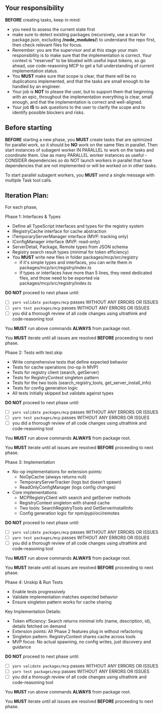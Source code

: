 ## Your responsibility
**BEFORE** creating tasks, keep in mind:
- you need to assess the current state first
- make sure to detect existing packages (recursively, use a scan for package.json, excluding **/node_modules/**)
  to understand the repo first, then check relevant files for focus.
- Remember: you are the supervisor and at this stage your main responsibility is to make sure that the implementation
  is correct. Your context is "reserved" to be bloated with useful input tokens, so go ahead, use code-reasoning MCP to get a full understanding of current implementation status.
- You **MUST** make sure that scope is clear, that there will be no duplications implemented,
  and that the tasks are small enough to be handled by an engineer.
- Your job is **NOT** to please the user, but to support them that beginning with an epic, throughout the implementation
  everything is clear, small enough, and that the implementation is correct and well-aligned.
- Your job **IS** to ask questions to the user to clarify the scope and to identify possible blockers and risks.


## Before starting

**BEFORE** starting a new phase, you **MUST** create tasks that are optimized for parallel work,
so it should be **NO** work on the same files in parallel.
Then start instances of subagent worker IN PARALLEL to work on the tasks and coordinate them. 
Use as many PARALLEL worker instances as useful - CONSIDER dependencies so do NOT launch workers 
in parallel that have dependencies that are not implemented or will be worked on in other tasks. 

To start parallel subagent workers, you **MUST** send a single message with multiple Task tool calls.

## Iteration Plan:

For each phase, 

Phase 1: Interfaces & Types

- Define all TypeScript interfaces and types for the registry system
- IRegistryCache interface for cache abstraction
- ITemporaryServerManager interface (MVP: tracking only)
- IConfigManager interface (MVP: read-only)
- ServerDetail, Package, Remote types from JSON schema
- Registry search result types (minimal for token efficiency)
- You **MUST** write new files in folder packages/mcp/src/registry
  - if it's simple types and interfaces, you can write them in packages/mcp/src/registry/index.ts
  - if types or interfaces have more than 5 lines, they need dedicated files, and those need to be exported via packages/mcp/src/registry/index.ts

**DO NOT** proceed to next phase until:
- [ ] `yarn validate packages/mcp` passes WITHOUT ANY ERRORS OR ISSUES
- [ ] `yarn test packages/mcp` passes WITHOUT ANY ERRORS OR ISSUES
- [ ] you did a thorough review of all code changes using ultrathink and code-reasoning tool

You **MUST** run above commands **ALWAYS** from package root.

You **MUST** iterate until all issues are resolved **BEFORE** proceeding to next phase.

Phase 2: Tests with test.skip

- Write comprehensive tests that define expected behavior
- Tests for cache operations (no-op in MVP)
- Tests for registry client (search, getServer)
- Tests for RegistryContext singleton pattern
- Tests for the two tools (search_registry_tools, get_server_install_info)
- Tests for config generation logic
- All tests initially skipped but validate against types

**DO NOT** proceed to next phase until:
- [ ] `yarn validate packages/mcp` passes WITHOUT ANY ERRORS OR ISSUES
- [ ] `yarn test packages/mcp` passes WITHOUT ANY ERRORS OR ISSUES
- [ ] you did a thorough review of all code changes using ultrathink and code-reasoning tool

You **MUST** run above commands **ALWAYS** from package root.

You **MUST** iterate until all issues are resolved **BEFORE** proceeding to next phase.

Phase 3: Implementation

- No-op implementations for extension points:
    - NoOpCache (always returns null)
    - TemporaryServerTracker (logs but doesn't spawn)
    - ReadOnlyConfigManager (logs config changes)
- Core implementations:
    - MCPRegistryClient with search and getServer methods
    - RegistryContext singleton with shared cache
    - Two tools: SearchRegistryTools and GetServerInstallInfo
    - Config generation logic for npm/pypi/oci/remotes

**DO NOT** proceed to next phase until:
- [ ] `yarn validate packages/mcp` passes WITHOUT ANY ERRORS OR ISSUES
- [ ] `yarn test packages/mcp` passes WITHOUT ANY ERRORS OR ISSUES
- [ ] you did a thorough review of all code changes using ultrathink and code-reasoning tool

You **MUST** run above commands **ALWAYS** from package root.

You **MUST** iterate until all issues are resolved **BEFORE** proceeding to next phase.

Phase 4: Unskip & Run Tests

- Enable tests progressively
- Validate implementation matches expected behavior
- Ensure singleton pattern works for cache sharing

Key Implementation Details:

- Token efficiency: Search returns minimal info (name, description, id), details fetched on demand
- Extension points: All Phase 2 features plug in without refactoring
- Singleton pattern: RegistryContext shares cache across tools
- MVP focus: No actual spawning, no config writes, just discovery and guidance

**DO NOT** proceed to next phase until:
- [ ] `yarn validate packages/mcp` passes WITHOUT ANY ERRORS OR ISSUES
- [ ] `yarn test packages/mcp` passes WITHOUT ANY ERRORS OR ISSUES
- [ ] you did a thorough review of all code changes using ultrathink and code-reasoning tool

You **MUST** run above commands **ALWAYS** from package root.

You **MUST** iterate until all issues are resolved **BEFORE** proceeding to next phase.
